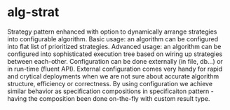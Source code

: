 # alg-strat
Strategy pattern enhanced with option to dynamically arrange strategies into configurable algorithm. Basic usage: an algorithm can be configured into flat list of prioritized strategies. Advanced usage: an algorithm can be configured into sophisticated execution tree based on wiring up strategies between each-other. Configuration can be done externally (in file, db...) or in run-time (fluent API). External configuration comes very handy for rapid and crytical deployments when we are not sure about accurate algorithm structure, efficiency or correctness. By using configuration we achieve similar behavior as specification compositions in specificaiton pattern - having the composition been done on-the-fly with custom result type.      
